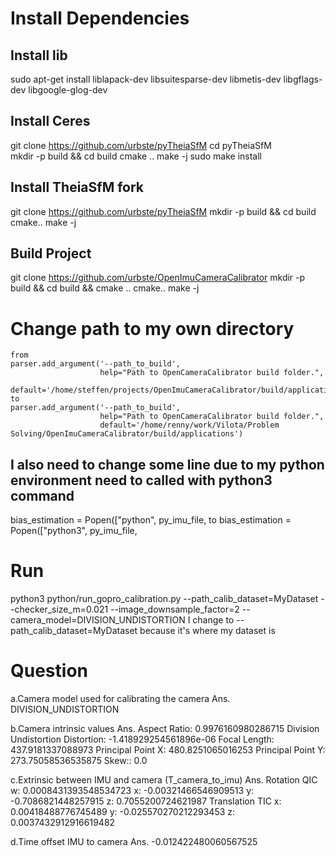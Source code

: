 # Install Dependencies
## Install lib
sudo apt-get install liblapack-dev libsuitesparse-dev libmetis-dev libgflags-dev libgoogle-glog-dev


## Install Ceres 
git clone https://github.com/urbste/pyTheiaSfM
cd pyTheiaSfM  
mkdir -p build && cd build
cmake .. 
make -j
sudo make install

## Install  TheiaSfM fork
git clone https://github.com/urbste/pyTheiaSfM
mkdir -p build && cd build 
cmake..
make -j

## Build Project
git clone https://github.com/urbste/OpenImuCameraCalibrator
mkdir -p build && cd build && cmake ..
cmake..
make -j


# Change path to my own directory
    from
    parser.add_argument('--path_to_build', 
                        help="Path to OpenCameraCalibrator build folder.",
                        default='/home/steffen/projects/OpenImuCameraCalibrator/build/applications') 
    to
    parser.add_argument('--path_to_build', 
                        help="Path to OpenCameraCalibrator build folder.",
                        default='/home/renny/work/Vilota/Problem Solving/OpenImuCameraCalibrator/build/applications') 

## I also need to change some line due to my python environment need to called with python3 command
bias_estimation = Popen(["python", py_imu_file,
to
bias_estimation = Popen(["python3", py_imu_file,


# Run
python3 python/run_gopro_calibration.py --path_calib_dataset=MyDataset --checker_size_m=0.021 --image_downsample_factor=2 --camera_model=DIVISION_UNDISTORTION
I change to --path_calib_dataset=MyDataset because it's where my dataset is

# Question
a.Camera model used for calibrating the camera
Ans. DIVISION_UNDISTORTION

b.Camera intrinsic values
Ans.    Aspect Ratio: 0.9976160980286715
        Division Undistortion Distortion: -1.418929254561896e-06
        Focal Length: 437.9181337088973
        Principal Point X: 480.8251065016253
        Principal Point Y: 273.75058536535875
        Skew:: 0.0

c.Extrinsic between IMU and camera (T_camera_to_imu)
Ans.    Rotation QIC
        w: 0.0008431393548534723
        x: -0.00321466546909513
        y: -0.7086821448257915
        z: 0.7055200724621987
        Translation TIC
        x: 0.00418488776745489
        y: -0.025570270212293453
        z: 0.0037432912916619482

d.Time offset IMU to camera
Ans.    -0.012422480060567525